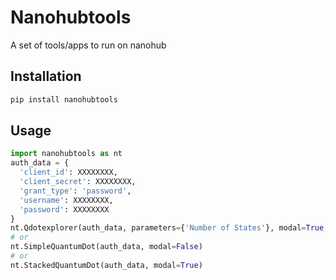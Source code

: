 # Nanohubtools

A set of tools/apps to run on nanohub

## Installation


```bash
pip install nanohubtools
```

## Usage


```python
import nanohubtools as nt
auth_data = {
  'client_id': XXXXXXXX,
  'client_secret': XXXXXXXX,
  'grant_type': 'password',
  'username': XXXXXXXX,
  'password': XXXXXXXX
}
nt.Qdotexplorer(auth_data, parameters={'Number of States'}, modal=True, mode='split-right')
# or
nt.SimpleQuantumDot(auth_data, modal=False)
# or
nt.StackedQuantumDot(auth_data, modal=True)
```

